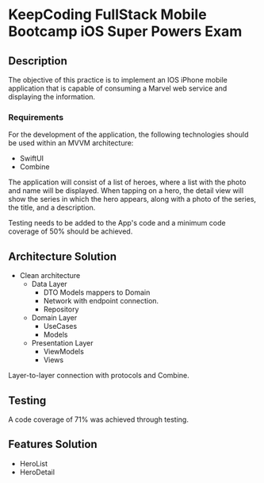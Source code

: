 #  KeepCoding FullStack Mobile Bootcamp iOS Super Powers Exam

## Description
The objective of this practice is to implement an IOS iPhone mobile application that is capable of consuming a Marvel web service and displaying the information.

### Requirements
For the development of the application, the following technologies should be used within an MVVM architecture:
- SwiftUI
- Combine

The application will consist of a list of heroes, where a list with the photo and name will be displayed. When tapping on a hero, the detail view will show the series in which the hero appears, along with a photo of the series, the title, and a description.

Testing needs to be added to the App's code and a minimum code coverage of 50% should be achieved.

## Architecture Solution
- Clean architecture
  - Data Layer
    - DTO Models mappers to Domain
    - Network with endpoint connection.
    - Repository
  - Domain Layer
    - UseCases
    - Models
  - Presentation Layer 
    - ViewModels
    - Views

Layer-to-layer connection with protocols and Combine.

## Testing
A code coverage of 71% was achieved through testing.

## Features Solution
- HeroList
- HeroDetail
